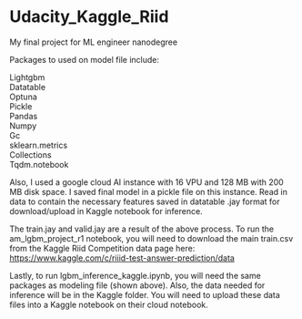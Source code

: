 # Udacity_Kaggle_Riid
My final project for ML engineer nanodegree

Packages to used on model file include:

Lightgbm\
Datatable\
Optuna\
Pickle\
Pandas\
Numpy\
Gc\
sklearn.metrics\
Collections\
Tqdm.notebook

Also, I used a google cloud AI instance with 16 VPU and 128 MB with 200 MB disk space. I saved final model in a pickle file on this instance. Read in data to contain the necessary features saved in datatable .jay format for download/upload in Kaggle notebook for inference.

The train.jay and valid.jay are a result of the above process. 
To run the am_lgbm_project_r1 notebook, you will need to download the main train.csv from the Kaggle Riid Competition data page here: https://www.kaggle.com/c/riiid-test-answer-prediction/data

Lastly, to run lgbm_inference_kaggle.ipynb, you will need the same packages as modeling file (shown above). 
Also, the data needed for inference will be in the Kaggle folder. 
You will need to upload these data files into a Kaggle notebook on their cloud notebook.

